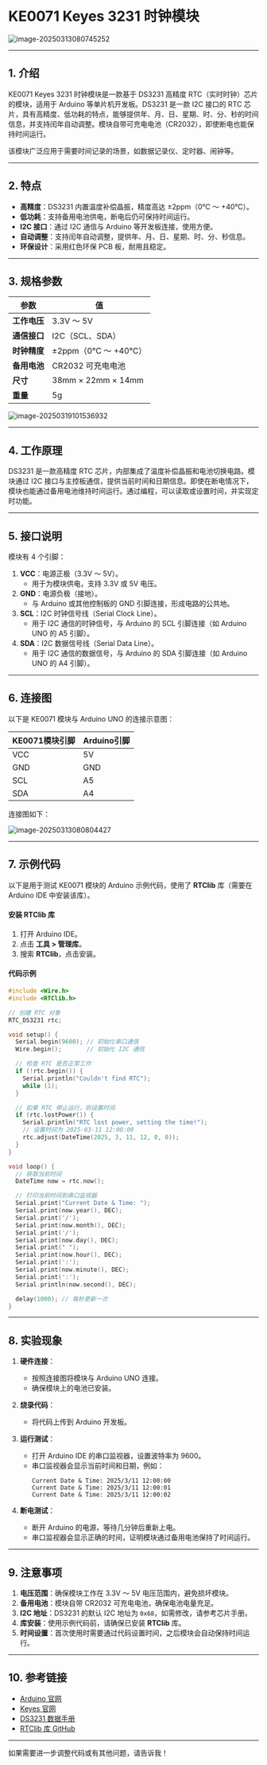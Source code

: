 # KE0071 Keyes 3231 时钟模块

![image-20250313080745252](media/image-20250313080745252.png)

---

## **1. 介绍**

KE0071 Keyes 3231 时钟模块是一款基于 DS3231 高精度 RTC（实时时钟）芯片的模块，适用于 Arduino 等单片机开发板。DS3231 是一款 I2C 接口的 RTC 芯片，具有高精度、低功耗的特点，能够提供年、月、日、星期、时、分、秒的时间信息，并支持闰年自动调整。模块自带可充电电池（CR2032），即使断电也能保持时间运行。

该模块广泛应用于需要时间记录的场景，如数据记录仪、定时器、闹钟等。

---

## **2. 特点**

- **高精度**：DS3231 内置温度补偿晶振，精度高达 ±2ppm（0℃ ～ +40℃）。
- **低功耗**：支持备用电池供电，断电后仍可保持时间运行。
- **I2C 接口**：通过 I2C 通信与 Arduino 等开发板连接，使用方便。
- **自动调整**：支持闰年自动调整，提供年、月、日、星期、时、分、秒信息。
- **环保设计**：采用红色环保 PCB 板，耐用且稳定。

---

## **3. 规格参数**

| 参数            | 值                     |
|-----------------|------------------------|
| **工作电压**    | 3.3V ～ 5V             |
| **通信接口**    | I2C（SCL、SDA）        |
| **时钟精度**    | ±2ppm（0℃ ～ +40℃）   |
| **备用电池**    | CR2032 可充电电池      |
| **尺寸**        | 38mm × 22mm × 14mm     |
| **重量**        | 5g                     |

![image-20250319101536932](media/image-20250319101536932.png)

---

## **4. 工作原理**

DS3231 是一款高精度 RTC 芯片，内部集成了温度补偿晶振和电池切换电路。模块通过 I2C 接口与主控板通信，提供当前时间和日期信息。即使在断电情况下，模块也能通过备用电池维持时间运行。通过编程，可以读取或设置时间，并实现定时功能。

---

## **5. 接口说明**

模块有 4 个引脚：
1. **VCC**：电源正极（3.3V ～ 5V）。  
   - 用于为模块供电，支持 3.3V 或 5V 电压。
2. **GND**：电源负极（接地）。  
   - 与 Arduino 或其他控制板的 GND 引脚连接，形成电路的公共地。
3. **SCL**：I2C 时钟信号线（Serial Clock Line）。  
   - 用于 I2C 通信的时钟信号，与 Arduino 的 SCL 引脚连接（如 Arduino UNO 的 A5 引脚）。
4. **SDA**：I2C 数据信号线（Serial Data Line）。  
   - 用于 I2C 通信的数据信号，与 Arduino 的 SDA 引脚连接（如 Arduino UNO 的 A4 引脚）。

---

## **6. 连接图**

以下是 KE0071 模块与 Arduino UNO 的连接示意图：

| KE0071模块引脚 | Arduino引脚 |
|----------------|-------------|
| VCC            | 5V          |
| GND            | GND         |
| SCL            | A5          |
| SDA            | A4          |

连接图如下：

![image-20250313080804427](media/image-20250313080804427.png)

---

## **7. 示例代码**

以下是用于测试 KE0071 模块的 Arduino 示例代码，使用了 **RTClib** 库（需要在 Arduino IDE 中安装该库）。

#### **安装 RTClib 库**
1. 打开 Arduino IDE。
2. 点击 **工具 > 管理库**。
3. 搜索 **RTClib**，点击安装。

#### **代码示例**
```cpp
#include <Wire.h>
#include <RTClib.h>

// 创建 RTC 对象
RTC_DS3231 rtc;

void setup() {
  Serial.begin(9600); // 初始化串口通信
  Wire.begin();       // 初始化 I2C 通信

  // 检查 RTC 是否正常工作
  if (!rtc.begin()) {
    Serial.println("Couldn't find RTC");
    while (1);
  }

  // 如果 RTC 停止运行，则设置时间
  if (rtc.lostPower()) {
    Serial.println("RTC lost power, setting the time!");
    // 设置时间为 2025-03-11 12:00:00
    rtc.adjust(DateTime(2025, 3, 11, 12, 0, 0));
  }
}

void loop() {
  // 获取当前时间
  DateTime now = rtc.now();

  // 打印当前时间到串口监视器
  Serial.print("Current Date & Time: ");
  Serial.print(now.year(), DEC);
  Serial.print('/');
  Serial.print(now.month(), DEC);
  Serial.print('/');
  Serial.print(now.day(), DEC);
  Serial.print(" ");
  Serial.print(now.hour(), DEC);
  Serial.print(':');
  Serial.print(now.minute(), DEC);
  Serial.print(':');
  Serial.println(now.second(), DEC);

  delay(1000); // 每秒更新一次
}
```

---

## **8. 实验现象**

1. **硬件连接**：
   - 按照连接图将模块与 Arduino UNO 连接。
   - 确保模块上的电池已安装。

2. **烧录代码**：
   - 将代码上传到 Arduino 开发板。

3. **运行测试**：
   - 打开 Arduino IDE 的串口监视器，设置波特率为 9600。
   - 串口监视器会显示当前时间和日期，例如：
     ```
     Current Date & Time: 2025/3/11 12:00:00
     Current Date & Time: 2025/3/11 12:00:01
     Current Date & Time: 2025/3/11 12:00:02
     ```

4. **断电测试**：
   - 断开 Arduino 的电源，等待几分钟后重新上电。
   - 串口监视器会显示正确的时间，证明模块通过备用电池保持了时间运行。

---

## **9. 注意事项**

1. **电压范围**：确保模块工作在 3.3V ～ 5V 电压范围内，避免损坏模块。
2. **备用电池**：模块自带 CR2032 可充电电池，确保电池电量充足。
3. **I2C 地址**：DS3231 的默认 I2C 地址为 `0x68`，如需修改，请参考芯片手册。
4. **库安装**：使用示例代码前，请确保已安装 **RTClib** 库。
5. **时间设置**：首次使用时需要通过代码设置时间，之后模块会自动保持时间运行。

---

## **10. 参考链接**

- [Arduino 官网](https://www.arduino.cc/)
- [Keyes 官网](http://www.keyes-robot.com/)
- [DS3231 数据手册](https://datasheets.maximintegrated.com/en/ds/DS3231.pdf)
- [RTClib 库 GitHub](https://github.com/adafruit/RTClib)

---

如果需要进一步调整代码或有其他问题，请告诉我！
